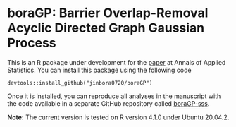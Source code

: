 # boraGP: Barrier Overlap-Removal Acyclic Directed Graph Gaussian Process 

This is an R package under development for the [paper](http://dx.doi.org/10.1214/23-AOAS1850) at Annals of Applied Statistics. 
You can install this package using the following code 
```
devtools::install_github("jinbora0720/boraGP")
```

Once it is installed, you can reproduce all analyses in the manuscript with the code available in a separate GitHub repository called 
[boraGP-sss](https://github.com/jinbora0720/boraGP-sss). 

**Note:** The current version is tested on R version 4.1.0 under Ubuntu 20.04.2.
